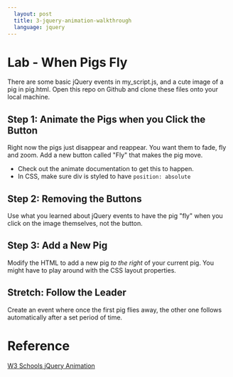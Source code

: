 ```yaml
---
  layout: post
  title: 3-jquery-animation-walkthrough
  language: jquery
---
```


#   Lab - When Pigs Fly
There are some basic jQuery events in my_script.js, and a cute image of a pig in pig.html. Open this repo on Github and clone these files onto your local machine.


##   Step 1: Animate the Pigs when you Click the Button
Right now the pigs just disappear and reappear. You want them to fade, fly and zoom. Add a new button called "Fly" that makes the pig move. 
* Check out the animate documentation to get this to happen.
* In CSS, make sure div is styled to have `position: absolute`

##   Step 2: Removing the Buttons
Use what you learned about jQuery events to have the pig "fly" when you click on the image themselves, not the button.

##   Step 3: Add a New Pig
Modify the HTML to add a new pig *to the right* of your current pig. You might have to play around with the CSS layout properties.

##   **Stretch:** Follow the Leader
Create an event where once the first pig flies away, the other one follows automatically after a set period of time.

#   Reference
[W3 Schools jQuery Animation](http://www.w3schools.com/jquery/jquery_animate.asp)
